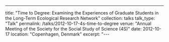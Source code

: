 ---
title: "Time to Degree: Examining the Experiences of Graduate Students in the Long-Term Ecological Research Network"
collection: talks
talk_type: "Talk"
permalink: /talks/2012-10-17-4s-time-to-degree
venue: "Annual Meeting of the Society for the Social Study of Science (4S)"
date: 2012-10-17
location: "Copenhagen, Denmark"
excerpt: "---
